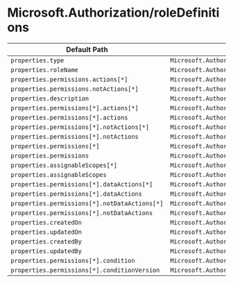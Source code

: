 # Microsoft.Authorization/roleDefinitions

| Default Path | Alias |
|---|---|
| `properties.type` | `Microsoft.Authorization/roleDefinitions/type` |
| `properties.roleName` | `Microsoft.Authorization/roleDefinitions/roleName` |
| `properties.permissions.actions[*]` | `Microsoft.Authorization/roleDefinitions/permissions.actions[*]` |
| `properties.permissions.notActions[*]` | `Microsoft.Authorization/roleDefinitions/permissions.notActions[*]` |
| `properties.description` | `Microsoft.Authorization/roleDefinitions/description` |
| `properties.permissions[*].actions[*]` | `Microsoft.Authorization/roleDefinitions/permissions[*].actions[*]` |
| `properties.permissions[*].actions` | `Microsoft.Authorization/roleDefinitions/permissions[*].actions` |
| `properties.permissions[*].notActions[*]` | `Microsoft.Authorization/roleDefinitions/permissions[*].notActions[*]` |
| `properties.permissions[*].notActions` | `Microsoft.Authorization/roleDefinitions/permissions[*].notActions` |
| `properties.permissions[*]` | `Microsoft.Authorization/roleDefinitions/permissions[*]` |
| `properties.permissions` | `Microsoft.Authorization/roleDefinitions/permissions` |
| `properties.assignableScopes[*]` | `Microsoft.Authorization/roleDefinitions/assignableScopes[*]` |
| `properties.assignableScopes` | `Microsoft.Authorization/roleDefinitions/assignableScopes` |
| `properties.permissions[*].dataActions[*]` | `Microsoft.Authorization/roleDefinitions/permissions[*].dataActions[*]` |
| `properties.permissions[*].dataActions` | `Microsoft.Authorization/roleDefinitions/permissions[*].dataActions` |
| `properties.permissions[*].notDataActions[*]` | `Microsoft.Authorization/roleDefinitions/permissions[*].notDataActions[*]` |
| `properties.permissions[*].notDataActions` | `Microsoft.Authorization/roleDefinitions/permissions[*].notDataActions` |
| `properties.createdOn` | `Microsoft.Authorization/roleDefinitions/createdOn` |
| `properties.updatedOn` | `Microsoft.Authorization/roleDefinitions/updatedOn` |
| `properties.createdBy` | `Microsoft.Authorization/roleDefinitions/createdBy` |
| `properties.updatedBy` | `Microsoft.Authorization/roleDefinitions/updatedBy` |
| `properties.permissions[*].condition` | `Microsoft.Authorization/roleDefinitions/permissions[*].condition` |
| `properties.permissions[*].conditionVersion` | `Microsoft.Authorization/roleDefinitions/permissions[*].conditionVersion` |

